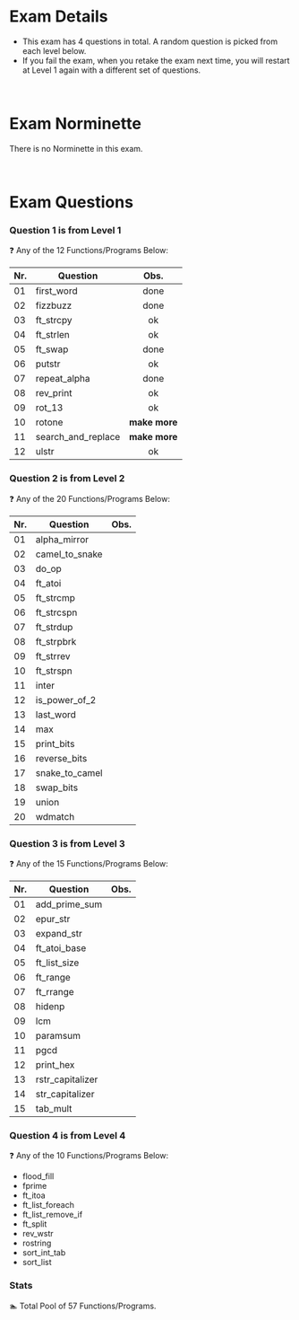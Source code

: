 # Exam Details

- This exam has 4 questions in total. A random question is picked from each level below. 
- If you fail the exam, when you retake the exam next time, you will restart at Level 1 again with a different set of questions.

<br>

# Exam Norminette

There is no Norminette in this exam. 

<br>

# Exam Questions

### Question 1 is from Level 1
:question: Any of the 12 Functions/Programs Below:

Nr. |Question | Obs.
----|---------|:-----:
01  |first_word|done 
02  |fizzbuzz |done
03  |ft_strcpy |ok
04  |ft_strlen |ok
05  |ft_swap |done
06  |putstr | ok
07  |repeat_alpha |done
08  |rev_print | ok
09  |rot_13 | ok
10  |rotone | **make more**
11  |search_and_replace | **make more**
12  |ulstr | ok

### Question 2 is from Level 2
:question: Any of the 20 Functions/Programs Below:

Nr. |Question | Obs.
----|---------|:-----:
01  |alpha_mirror   |
02  |camel_to_snake |
03  |do_op          |
04  |ft_atoi        |
05  |ft_strcmp      |
06  |ft_strcspn     |
07  |ft_strdup      |
08  |ft_strpbrk     |
09  |ft_strrev      |
10  |ft_strspn      |
11  |inter          |
12  |is_power_of_2  |
13  |last_word      |
14  |max            |
15  |print_bits     |
16  |reverse_bits   |
17  |snake_to_camel |
18  |swap_bits      |
19  |union          |
20  |wdmatch        |

### Question 3 is from Level 3
:question: Any of the 15 Functions/Programs Below:

Nr. |Question | Obs.
----|---------|:-----:
01  |add_prime_sum|
02  |epur_str     |
03  |expand_str   |
04  |ft_atoi_base |
05  |ft_list_size |
06  |ft_range     |
07  |ft_rrange    |
08  |hidenp       |
09  |lcm          |
10  |paramsum     |
11  |pgcd         |
12  |print_hex    |
13  |rstr_capitalizer |
14  |str_capitalizer |
15  |tab_mult     |
 
### Question 4 is from Level 4
:question: Any of the 10 Functions/Programs Below:

  - flood_fill
  - fprime
  - ft_itoa
  - ft_list_foreach
  - ft_list_remove_if
  - ft_split
  - rev_wstr
  - rostring
  - sort_int_tab
  - sort_list

### Stats
:swimmer: Total Pool of 57 Functions/Programs.
